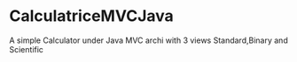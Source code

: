 # CalculatriceMVCJava
A simple Calculator under Java MVC archi with 3 views Standard,Binary and Scientific
